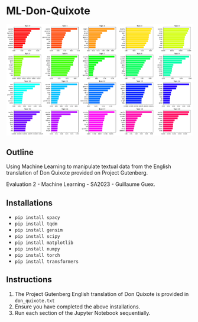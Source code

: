 # ML-Don-Quixote

![Topic Modelling Output](topic_image.png)

## Outline

Using Machine Learning to manipulate textual data from the English translation of Don Quixote provided on Project Gutenberg.

Evaluation 2 - Machine Learning - SA2023 - Guillaume Guex.

## Installations

- `pip install spacy`
- `pip install tqdm`
- `pip install gensim`
- `pip install scipy`
- `pip install matplotlib`
- `pip install numpy`
- `pip install torch`
- `pip install transformers`

## Instructions

1. The Project Gutenberg English translation of Don Quixote is provided in `don_quixote.txt`
2. Ensure you have completed the above installations.
3. Run each section of the Jupyter Notebook sequentially.
